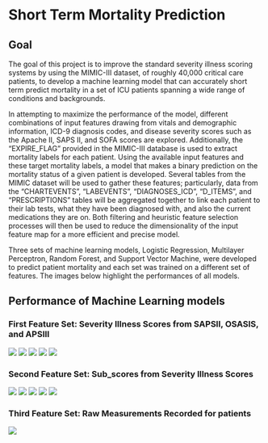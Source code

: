 # Short Term Mortality Prediction

## Goal

The goal of this project is to improve the standard severity illness scoring systems by using the MIMIC-III dataset, of roughly 40,000 critical care patients, to develop a machine learning model that can accurately short term predict mortality in a set of ICU patients spanning a wide range of conditions and backgrounds.

In attempting to maximize the performance of the model, different combinations of input features drawing from vitals and demographic information, ICD-9 diagnosis codes, and disease severity scores such as the Apache II, SAPS II, and SOFA scores are explored. Additionally, the “EXPIRE_FLAG” provided in the MIMIC-III database is used to extract mortality labels for each patient. Using the available input features and these target mortality labels, a model that makes a binary prediction on the mortality status of a given patient is developed. Several tables from the MIMIC dataset will be used to gather these features; particularly, data from the “CHARTEVENTS”, “LABEVENTS”, “DIAGNOSES_ICD”, “D_ITEMS”, and “PRESCRIPTIONS” tables will be aggregated together to link each patient to their lab tests, what they have been diagnosed with, and also the current medications they are on. Both filtering and heuristic feature selection processes will then be used to reduce the dimensionality of the input feature map for a more efficient and precise model.

Three sets of machine learning models, Logistic Regression, Multilayer Perceptron, Random Forest, and Support Vector Machine, were developed to predict patient mortality and each set was trained on a different set of features. The images below highlight the performances of all models.

## Performance of Machine Learning models

### First Feature Set: Severity Illness Scores from SAPSII, OSASIS, and APSIII
![](figures/Illness_scores/logistic_regression.png)
![](figures/Illness_scores/mlp.png)
![](figures/Illness_scores/random_forest.png)
![](figures/Illness_scores/svm.png)
![](figures/Illness_scores/confusion_matrix.png)

### Second Feature Set: Sub_scores from Severity Illness Scores
![](figures/Subscores/logistic_regression.png)
![](figures/Subscores/mlp.png)
![](figures/Subscores/random_forest.png)
![](figures/Subscores/svm.png)
![](figures/Subscores/confusion_matrix.png)

### Third Feature Set: Raw Measurements Recorded for patients
![](figures/Raw_features/all_models.png)
